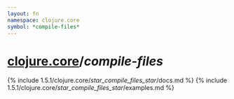 ```yaml
---
layout: fn
namespace: clojure.core
symbol: *compile-files*
---
```


# [clojure.core](../)/*compile-files*

{% include 1.5.1/clojure.core/_star_compile_files_star_/docs.md %}
{% include 1.5.1/clojure.core/_star_compile_files_star_/examples.md %}

